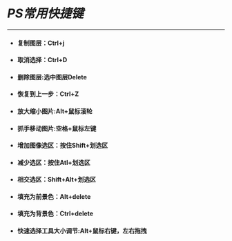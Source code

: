 # ***PS常用快捷键***

------------

+ #### **复制图层：Ctrl+j**
+ #### **取消选择：Ctrl+D**
+ #### **删除图层:选中图层Delete**
+ #### **恢复到上一步：Ctrl+Z**
+ #### **放大缩小图片:Alt+鼠标滚轮**
+ #### **抓手移动图片:空格+鼠标左键**
+ #### **增加图像选区：按住Shift+划选区**
+ #### **减少选区：按住Atl+划选区**
+ #### **相交选区：Shift+Alt+划选区**
+ #### **填充为前景色：Alt+delete**
+ #### **填充为背景色：Ctrl+delete**
+ #### **快速选择工具大小调节:Alt+鼠标右键，左右拖拽**

